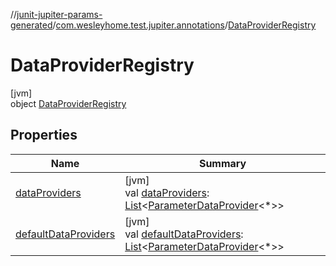 //[junit-jupiter-params-generated](../../../index.md)/[com.wesleyhome.test.jupiter.annotations](../index.md)/[DataProviderRegistry](index.md)

# DataProviderRegistry

[jvm]\
object [DataProviderRegistry](index.md)

## Properties

| Name | Summary |
|---|---|
| [dataProviders](data-providers.md) | [jvm]<br>val [dataProviders](data-providers.md): [List](https://kotlinlang.org/api/latest/jvm/stdlib/kotlin.collections/-list/index.html)&lt;[ParameterDataProvider](../../com.wesleyhome.test.jupiter.provider/-parameter-data-provider/index.md)&lt;*&gt;&gt; |
| [defaultDataProviders](default-data-providers.md) | [jvm]<br>val [defaultDataProviders](default-data-providers.md): [List](https://kotlinlang.org/api/latest/jvm/stdlib/kotlin.collections/-list/index.html)&lt;[ParameterDataProvider](../../com.wesleyhome.test.jupiter.provider/-parameter-data-provider/index.md)&lt;*&gt;&gt; |
